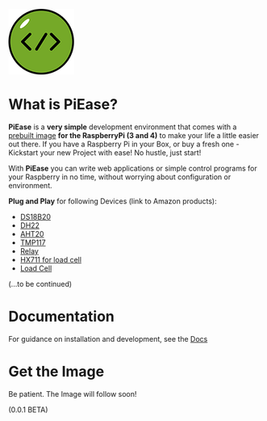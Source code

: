 [![Code with PiEase](piease-coding-small.png)](https://docs.piease.com/)

# What is PiEase?

**PiEase** is a **very simple** development environment that comes with a [prebuilt image]() **for the RaspberryPi (3 and 4)** to make your life a
   little easier out there. If you have a Raspberry Pi in your Box, or buy a fresh one - Kickstart your new Project with
   ease! No hustle, just start!

With **PiEase** you can write web applications or simple control programs for your Raspberry in no time, without
worrying
about configuration or environment.

**Plug and Play** for following Devices (link to Amazon products):

- [DS18B20](https://amzn.to/3YZJu50)
- [DH22](https://amzn.to/3YKgluL)
- [AHT20](https://amzn.to/3kc6MWC)
- [TMP117](https://amzn.to/3lOX259)
- [Relay](https://amzn.to/3xAoeag)
- [HX711 for load cell](https://amzn.to/3lMIlQ7)
- [Load Cell](https://amzn.to/41aXquI)

(...to be continued)

# Documentation

For guidance on installation and development, see the [Docs](https://docs.piease.com/)

# Get the Image

Be patient. The Image will follow soon!

(0.0.1 BETA)